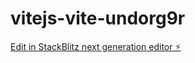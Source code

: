 # vitejs-vite-undorg9r

[Edit in StackBlitz next generation editor ⚡️](https://stackblitz.com/~/github.com/demi-987/vitejs-vite-undorg9r)